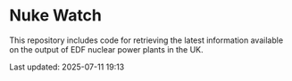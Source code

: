 # Nuke Watch

This repository includes code for retrieving the latest information available on the output of EDF nuclear power plants in the UK.

Last updated: 2025-07-11 19:13